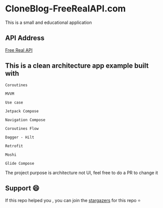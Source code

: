 # CloneBlog-FreeRealAPI.com

This is a small and educational application

## API Address

[Free Real API](https://freerealapi.com/)


## This is a clean architecture app example built with

```
Coroutines

MVVM

Use case

Jetpack Compose

Navigation Compose

Coroutines Flow

Dagger - Hilt

Retrofit

Moshi

Glide Compose
```
The project purpose is architecture not UI, feel free to do a PR to change it

## Support 😄
If this repo helped you , you can join the [stargazers](https://github.com/HoFa1997/CloneBlogFreeRealApi/stargazers) for this repo ⭐

